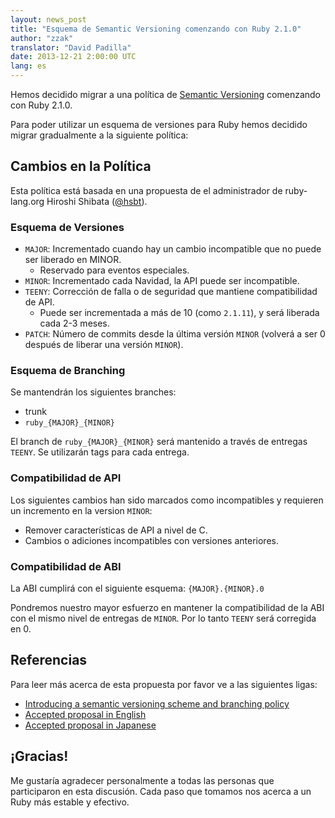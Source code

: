 ```yaml
---
layout: news_post
title: "Esquema de Semantic Versioning comenzando con Ruby 2.1.0"
author: "zzak"
translator: "David Padilla"
date: 2013-12-21 2:00:00 UTC
lang: es
---
```


Hemos decidido migrar a una política de [Semantic Versioning](http://semver.org/)
comenzando con Ruby 2.1.0.

Para poder utilizar un esquema de versiones para Ruby hemos decidido migrar
gradualmente a la siguiente política:

## Cambios en la Política

Esta política está basada en una propuesta de el administrador de ruby-lang.org
Hiroshi Shibata ([@hsbt](https://twitter.com/hsbt)).

### Esquema de Versiones

* `MAJOR`: Incrementado cuando hay un cambio incompatible que no puede ser liberado en MINOR.
  * Reservado para eventos especiales.
* `MINOR`: Incrementado cada Navidad, la API puede ser incompatible.
* `TEENY`: Corrección de falla o de seguridad que mantiene compatibilidad de API.
  * Puede ser incrementada a más de 10 (como `2.1.11`), y será liberada cada 2-3 meses.
* `PATCH`: Número de commits desde la última versión `MINOR` (volverá a ser 0 después de liberar una versión `MINOR`).

### Esquema de Branching

Se mantendrán los siguientes branches:

* trunk
* `ruby_{MAJOR}_{MINOR}`

El branch de `ruby_{MAJOR}_{MINOR}` será mantenido a través de entregas `TEENY`.
Se utilizarán tags para cada entrega.

### Compatibilidad de API

Los siguientes cambios han sido marcados como incompatibles y requieren
un incremento en la version `MINOR`:

* Remover características de API a nivel de C.
* Cambios o adiciones incompatibles con versiones anteriores.

### Compatibilidad de ABI

La ABI cumplirá con el siguiente esquema: `{MAJOR}.{MINOR}.0`

Pondremos nuestro mayor esfuerzo en mantener la compatibilidad de la ABI con el
mismo nivel de entregas de `MINOR`. Por lo tanto `TEENY` será corregida en 0.

## Referencias

Para leer más acerca de esta propuesta por favor ve a las siguientes ligas:

* [Introducing a semantic versioning scheme and branching policy](http://bugs.ruby-lang.org/issues/8835)
* [Accepted proposal in English](https://gist.github.com/sorah/7803201)
* [Accepted proposal in Japanese](https://gist.github.com/hsbt/7719305)

## ¡Gracias!

Me gustaría agradecer personalmente a todas las personas que participaron en
esta discusión. Cada paso que tomamos nos acerca a un Ruby más estable y efectivo.

